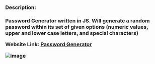 <h3>Description:<br> <h3>

Password Generator written in JS. Will generate a random password within its set of given options (numeric values, upper and lower case letters, and special characters) 

 Website Link:
[Password Generator](https://cariasj.github.io/passgen/)
<br>
  
![image](https://user-images.githubusercontent.com/25235663/149672746-bb6c9ef1-3ea5-42fe-8b98-2385189b53e7.png)
